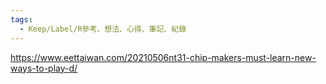 ```yaml
---
tags:
  - Keep/Label/R參考、想法、心得、筆記、紀錄
---
```


https://www.eettaiwan.com/20210506nt31-chip-makers-must-learn-new-ways-to-play-d/